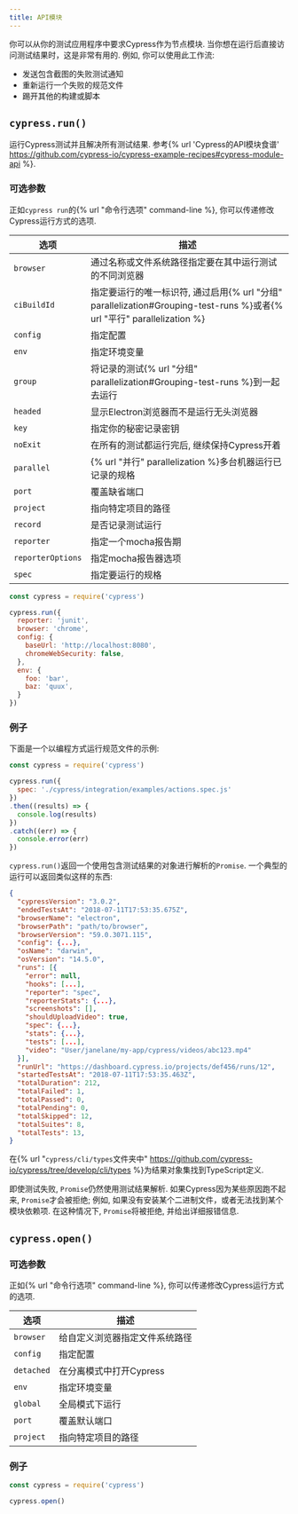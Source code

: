 ```yaml
---
title: API模块
---
```


你可以从你的测试应用程序中要求Cypress作为节点模块. 当你想在运行后直接访问测试结果时，这是非常有用的. 例如, 你可以使用此工作流:

- 发送包含截图的失败测试通知
- 重新运行一个失败的规范文件
- 踢开其他的构建或脚本

## `cypress.run()`

运行Cypress测试并且解决所有测试结果. 参考{% url 'Cypress的API模块食谱' https://github.com/cypress-io/cypress-example-recipes#cypress-module-api %}.

### 可选参数

正如`cypress run`的{% url "命令行选项" command-line %}, 你可以传递修改Cypress运行方式的选项.

选项 | 描述
------ |  ---------
`browser`  | 通过名称或文件系统路径指定要在其中运行测试的不同浏览器
`ciBuildId` | 指定要运行的唯一标识符, 通过启用{% url "分组" parallelization#Grouping-test-runs %}或者{% url "平行" parallelization %}
`config`  | 指定配置
`env`  | 指定环境变量
`group` | 将记录的测试{% url "分组" parallelization#Grouping-test-runs %}到一起去运行
`headed`  | 显示Electron浏览器而不是运行无头浏览器
`key`  | 指定你的秘密记录密钥
`noExit` | 在所有的测试都运行完后, 继续保持Cypress开着
`parallel` | {% url "并行" parallelization %}多台机器运行已记录的规格
`port`  | 覆盖缺省端口
`project` | 指向特定项目的路径
`record`  | 是否记录测试运行
`reporter`  | 指定一个mocha报告期
`reporterOptions`  | 指定mocha报告器选项
`spec`  | 指定要运行的规格

```javascript
const cypress = require('cypress')

cypress.run({
  reporter: 'junit',
  browser: 'chrome',
  config: {
    baseUrl: 'http://localhost:8080',
    chromeWebSecurity: false,
  },
  env: {
    foo: 'bar',
    baz: 'quux',
  }
})
```

### 例子

下面是一个以编程方式运行规范文件的示例:

```js
const cypress = require('cypress')

cypress.run({
  spec: './cypress/integration/examples/actions.spec.js'
})
.then((results) => {
  console.log(results)
})
.catch((err) => {
  console.error(err)
})
```

`cypress.run()`返回一个使用包含测试结果的对象进行解析的`Promise`. 一个典型的运行可以返回类似这样的东西:

```json
{
  "cypressVersion": "3.0.2",
  "endedTestsAt": "2018-07-11T17:53:35.675Z",
  "browserName": "electron",
  "browserPath": "path/to/browser",
  "browserVersion": "59.0.3071.115",
  "config": {...},
  "osName": "darwin",
  "osVersion": "14.5.0",
  "runs": [{
    "error": null,
    "hooks": [...],
    "reporter": "spec",
    "reporterStats": {...},
    "screenshots": [],
    "shouldUploadVideo": true,
    "spec": {...},
    "stats": {...},
    "tests": [...],
    "video": "User/janelane/my-app/cypress/videos/abc123.mp4"
  }],
  "runUrl": "https://dashboard.cypress.io/projects/def456/runs/12",
  "startedTestsAt": "2018-07-11T17:53:35.463Z",
  "totalDuration": 212,
  "totalFailed": 1,
  "totalPassed": 0,
  "totalPending": 0,
  "totalSkipped": 12,
  "totalSuites": 8,
  "totalTests": 13,
}
```

在{% url "`cypress/cli/types`文件夹中" https://github.com/cypress-io/cypress/tree/develop/cli/types %}为结果对象集找到TypeScript定义.

即使测试失败, `Promise`仍然使用测试结果解析. 如果Cypress因为某些原因跑不起来, `Promise`才会被拒绝; 例如, 如果没有安装某个二进制文件，或者无法找到某个模块依赖项. 在这种情况下, `Promise`将被拒绝, 并给出详细报错信息.

## `cypress.open()`

### 可选参数

正如{% url "命令行选项" command-line %}, 你可以传递修改Cypress运行方式的选项.

选项 | 描述
------ | ---------
`browser` | 给自定义浏览器指定文件系统路径
`config`  | 指定配置
`detached` | 在分离模式中打开Cypress
`env`  | 指定环境变量
`global` | 全局模式下运行
`port`  | 覆盖默认端口
`project` | 指向特定项目的路径

### 例子

```javascript
const cypress = require('cypress')

cypress.open()
```
